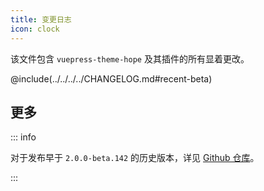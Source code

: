 ```yaml
---
title: 变更日志
icon: clock
---
```


该文件包含 `vuepress-theme-hope` 及其插件的所有显着更改。

<!-- more -->

@include(../../../../CHANGELOG.md#recent-beta)

## 更多

::: info

对于发布早于 `2.0.0-beta.142` 的历史版本，详见 [Github 仓库](https://github.com/vuepress-theme-hope/vuepress-theme-hope/blob/main/CHANGELOG.md)。

:::
